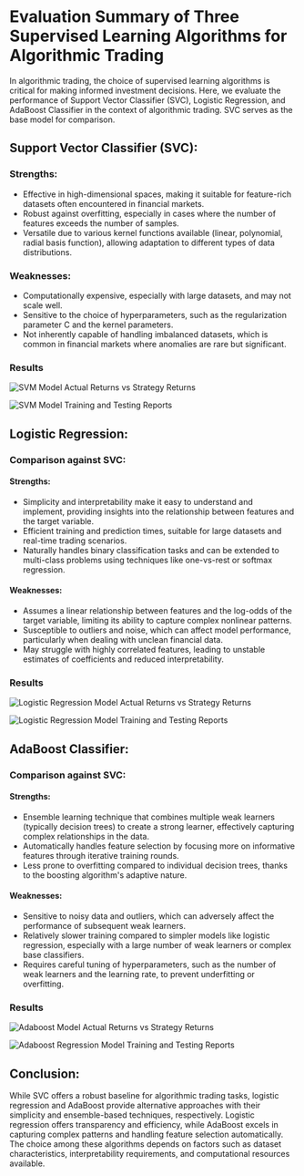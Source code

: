 # Evaluation Summary of Three Supervised Learning Algorithms for Algorithmic Trading

In algorithmic trading, the choice of supervised learning algorithms is critical for making informed investment decisions. Here, we evaluate the performance of Support Vector Classifier (SVC), Logistic Regression, and AdaBoost Classifier in the context of algorithmic trading. SVC serves as the base model for comparison.

## Support Vector Classifier (SVC):

### Strengths:

- Effective in high-dimensional spaces, making it suitable for feature-rich datasets often encountered in financial markets.
- Robust against overfitting, especially in cases where the number of features exceeds the number of samples.
- Versatile due to various kernel functions available (linear, polynomial, radial basis function), allowing adaptation to different types of data distributions.

### Weaknesses:

- Computationally expensive, especially with large datasets, and may not scale well.
- Sensitive to the choice of hyperparameters, such as the regularization parameter C and the kernel parameters.
- Not inherently capable of handling imbalanced datasets, which is common in financial markets where anomalies are rare but significant.

### Results

![SVM Model Actual Returns vs Strategy Returns](Starter_Code/Resources/SVC_Chart.png)

![SVM Model Training and Testing Reports](Starter_Code/Resources/SVM_Reports.png)


## Logistic Regression:

### Comparison against SVC:

#### Strengths:

- Simplicity and interpretability make it easy to understand and implement, providing insights into the relationship between features and the target variable.
- Efficient training and prediction times, suitable for large datasets and real-time trading scenarios.
- Naturally handles binary classification tasks and can be extended to multi-class problems using techniques like one-vs-rest or softmax regression.

#### Weaknesses:

- Assumes a linear relationship between features and the log-odds of the target variable, limiting its ability to capture complex nonlinear patterns.
- Susceptible to outliers and noise, which can affect model performance, particularly when dealing with unclean financial data.
- May struggle with highly correlated features, leading to unstable estimates of coefficients and reduced interpretability.


### Results

![Logistic Regression Model Actual Returns vs Strategy Returns](Starter_Code/Resources/Logistic_Regression_Chart.png)

![Logistic Regression Model Training and Testing Reports](Starter_Code/Resources/Logistic_Regression_Reports.png)

## AdaBoost Classifier:

### Comparison against SVC:

#### Strengths:

- Ensemble learning technique that combines multiple weak learners (typically decision trees) to create a strong learner, effectively capturing complex relationships in the data.
- Automatically handles feature selection by focusing more on informative features through iterative training rounds.
- Less prone to overfitting compared to individual decision trees, thanks to the boosting algorithm's adaptive nature.

#### Weaknesses:

- Sensitive to noisy data and outliers, which can adversely affect the performance of subsequent weak learners.
- Relatively slower training compared to simpler models like logistic regression, especially with a large number of weak learners or complex base classifiers.
- Requires careful tuning of hyperparameters, such as the number of weak learners and the learning rate, to prevent underfitting or overfitting.

### Results

![Adaboost Model Actual Returns vs Strategy Returns](Starter_Code/Resources/Adaboost_Chart.png)

![Adaboost Regression Model Training and Testing Reports](Starter_Code/Resources/Adaboost_Reports.png)

## Conclusion:

While SVC offers a robust baseline for algorithmic trading tasks, logistic regression and AdaBoost provide alternative approaches with their simplicity and ensemble-based techniques, respectively. Logistic regression offers transparency and efficiency, while AdaBoost excels in capturing complex patterns and handling feature selection automatically. The choice among these algorithms depends on factors such as dataset characteristics, interpretability requirements, and computational resources available.
